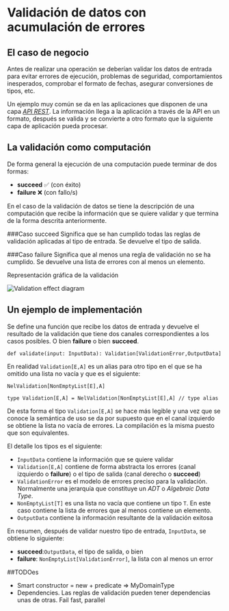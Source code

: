 # Validación de datos con acumulación de errores

## El caso de negocio

Antes de realizar una operación se deberían validar los datos de entrada para evitar errores de ejecución, problemas de seguridad, comportamientos inesperados, comprobar el formato de fechas, asegurar conversiones de tipos, etc.

Un ejemplo muy común se da en las aplicaciones que disponen de una capa [*API REST*](https://en.wikipedia.org/wiki/Representational_state_transfer). La información llega a la aplicación a través de la API en un formato, después se valida y se convierte a otro formato que la siguiente capa de aplicación pueda procesar.


## La validación como computación

De forma general la ejecución de una computación puede terminar de dos formas:
- **succeed** :white_check_mark: (con éxito)
- **failure** :x: (con fallo/s)

En el caso de la validación de datos se tiene la descripción de una computación que recibe la información que se quiere validar y que termina de la forma descrita anteriormente.

###Caso succeed
Significa que se han cumplido todas las reglas de validación aplicadas al tipo de entrada. Se devuelve el tipo de salida.

###Caso failure
Significa que al menos una regla de validación no se ha cumplido. Se devuelve una lista de errores con al menos un elemento.

Representación gráfica de la validación

![Validation effect diagram](http://www.plantuml.com/plantuml/proxy?cache=no&src=https://raw.githubusercontent.com/butcherless/tapir-learn/master/docs/validation-effect-diagram.puml)

## Un ejemplo de implementación

Se define una función que recibe los datos de entrada y devuelve el resultado de la validación que tiene dos canales correspondientes a los casos posibles. O bien **failure** o bien **succeed**.

`def validate(input: InputData): Validation[ValidationError,OutputData]`
 
En realidad `Validation[E,A]` es un alias para otro tipo en el que se ha omitido una lista no vacía y que es el siguiente:

`NelValidation[NonEmptyList[E],A]`

`type Validation[E,A] = NelValidation[NonEmptyList[E],A] // type alias`

De esta forma el tipo `Validation[E,A]` se hace más legible y una vez que se conoce la semántica de uso se da por supuesto que en el canal izquierdo se obtiene la lista no vacía de errores. La compilación es la misma puesto que son equivalentes.

El detalle los tipos es el siguiente:
- `InputData` contiene la información que se quiere validar
- `Validation[E,A]` contiene de forma abstracta los errores (canal izquierdo o **failure**) o el tipo de salida (canal derecho o **succeed**)
- `ValidationError` es el modelo de errores preciso para la validación. Normalmente una jerarquía que constituye un *ADT* o *Algebraic Data Type*.
- `NonEmptyList[T]` es una lista no vacía que contiene un tipo `T`. En este caso contiene la lista de errores que al menos contiene un elemento.
- `OutputData` contiene la información resultante de la validación exitosa

En resumen, después de validar nuestro tipo de entrada, `InputData`, se obtiene lo siguiente:

- **succeed**:`OutputData`, el tipo de salida, o bien
- **failure**: `NonEmptyList[ValidationError]`, la lista con al menos un error

##TODOes

- Smart constructor = new + predicate => MyDomainType
- Dependencies. Las reglas de validación pueden tener dependencias unas de otras. Fail fast, parallel

